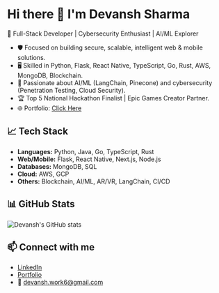 # Hi there 👋 I'm Devansh Sharma

🚀 Full-Stack Developer | Cybersecurity Enthusiast | AI/ML Explorer

- 🛡️ Focused on building secure, scalable, intelligent web & mobile solutions.
- 🖥️ Skilled in Python, Flask, React Native, TypeScript, Go, Rust, AWS, MongoDB, Blockchain.
- 🤖 Passionate about AI/ML (LangChain, Pinecone) and cybersecurity (Penetration Testing, Cloud Security).
- 🏆 Top 5 National Hackathon Finalist | Epic Games Creator Partner.
- 🌐 Portfolio: [Click Here]([https://bit.ly/4cTsRAg](https://devanshportfolio-rho.vercel.app))

## 📈 Tech Stack
- **Languages:** Python, Java, Go, TypeScript, Rust
- **Web/Mobile:** Flask, React Native, Next.js, Node.js
- **Databases:** MongoDB, SQL
- **Cloud:** AWS, GCP
- **Others:** Blockchain, AI/ML, AR/VR, LangChain, CI/CD

## 📊 GitHub Stats
![Devansh's GitHub stats](https://github-readme-stats.vercel.app/api?username=devanshsharma&show_icons=true&theme=radical)

## 📫 Connect with me
- [LinkedIn](http://bit.ly/4ldp98d)
- [Portfolio](https://bit.ly/4cTsRAg)
- 📧 devansh.work6@gmail.com
